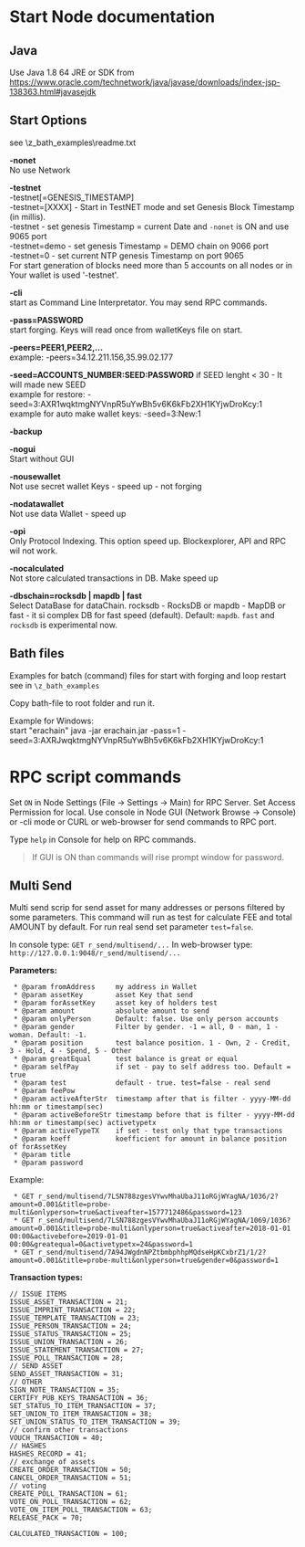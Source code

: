 # Start Node documentation

## Java
Use Java 1.8 64 JRE or SDK from https://www.oracle.com/technetwork/java/javase/downloads/index-jsp-138363.html#javasejdk

## Start Options
see \z_bath_examples\readme.txt

**-nonet**  
No use Network

**-testnet**  
-testnet[=GENESIS_TIMESTAMP]  
-testnet=[XXXX] - Start in TestNET mode and set Genesis Block Timestamp (in millis).  
-testnet - set genesis Timestamp = current Date and `-nonet` is ON and use 9065 port  
-testnet=demo - set genesis Timestamp = DEMO chain on 9066 port  
-testnet=0 - set current NTP genesis Timestamp on port 9065  
For start generation of blocks need more than 5 accounts on all nodes or in Your wallet is used '-testnet'.  

**-cli**  
start as Command Line Interpretator. You may send RPC commands.

**-pass=PASSWORD**  
start forging. Keys will read once from walletKeys file on start.

**-peers=PEER1,PEER2,...**  
example: -peers=34.12.211.156,35.99.02.177

**-seed=ACCOUNTS_NUMBER:SEED:PASSWORD** 
if SEED lenght < 30 - It will made new SEED  
example for restore: -seed=3:AXR1wqktmgNYVnpR5uYwBh5v6K6kFb2XH1KYjwDroKcy:1  
example for auto make wallet keys: -seed=3:New:1  

**-backup**

**-nogui**  
Start without GUI

**-nousewallet**  
Not use secret wallet Keys - speed up - not forging

**-nodatawallet**  
Not use data Wallet - speed up

**-opi**  
Only Protocol Indexing. This option speed up. Blockexplorer, API and RPC wil not work.

**-nocalculated**  
Not store calculated transactions in DB. Make speed up

**-dbschain=rocksdb | mapdb | fast**  
Select DataBase for dataChain. rocksdb - RocksDB or mapdb - MapDB or fast - it si complex DB for fast speed (default).
Default: `mapdb`. `fast` and `rocksdb` is experimental now.
	
## Bath files
Examples for batch (command) files for start with forging and loop restart see in `\z_bath_examples`

Copy bath-file to root folder and run it.

Example for Windows:  
start "erachain" java -jar erachain.jar -pass=1 -seed=3:AXRJwqktmgNYVnpR5uYwBh5v6K6kFb2XH1KYjwDroKcy:1

# RPC script commands
Set `ON` in Node Settings (File -> Settings -> Main) for RPC Server. Set Access Permission for local.
Use console in Node GUI (Network Browse -> Console) or -cli mode or CURL or web-browser for send commands to RPC port.

Type `help` in Console for help on RPC commands.

> If GUI is ON than commands will rise prompt window for password.

## Multi Send
Multi send scrip for send asset for many addresses or persons filtered by some parameters.
This command will run as test for calculate FEE and total AMOUNT by default. For run real send set parameter `test=false`.  

In console type:
`GET r_send/multisend/...`
In web-browser type:
`http://127.0.0.1:9048/r_send/multisend/...`

**Parameters:**  


     * @param fromAddress     my address in Wallet
     * @param assetKey        asset Key that send
     * @param forAssetKey     asset key of holders test
     * @param amount          absolute amount to send
     * @param onlyPerson      Default: false. Use only person accounts
     * @param gender          Filter by gender. -1 = all, 0 - man, 1 - woman. Default: -1.
     * @param position        test balance position. 1 - Own, 2 - Credit, 3 - Hold, 4 - Spend, 5 - Other
     * @param greatEqual      test balance is great or equal
     * @param selfPay         if set - pay to self address too. Default = true
     * @param test            default - true. test=false - real send
     * @param feePow
     * @param activeAfterStr  timestamp after that is filter - yyyy-MM-dd hh:mm or timestamp(sec)
     * @param activeBeforeStr timestamp before that is filter - yyyy-MM-dd hh:mm or timestamp(sec) activetypetx
     * @param activeTypeTX    if set - test only that type transactions
     * @param koeff           koefficient for amount in balance position of forAssetKey
     * @param title
     * @param password


Example:
  
     * GET r_send/multisend/7LSN788zgesVYwvMhaUbaJ11oRGjWYagNA/1036/2?amount=0.001&title=probe-multi&onlyperson=true&activeafter=1577712486&password=123
     * GET r_send/multisend/7LSN788zgesVYwvMhaUbaJ11oRGjWYagNA/1069/1036?amount=0.001&title=probe-multi&onlyperson=true&activeafter=2018-01-01 00:00&activebefore=2019-01-01 00:00&greatequal=0&activetypetx=24&password=1
     * GET r_send/multisend/7A94JWgdnNPZtbmbphhpMQdseHpKCxbrZ1/1/2?amount=0.001&title=probe-multi&onlyperson=true&gender=0&password=1

**Transaction types:**

    // ISSUE ITEMS
    ISSUE_ASSET_TRANSACTION = 21;
    ISSUE_IMPRINT_TRANSACTION = 22;
    ISSUE_TEMPLATE_TRANSACTION = 23;
    ISSUE_PERSON_TRANSACTION = 24;
    ISSUE_STATUS_TRANSACTION = 25;
    ISSUE_UNION_TRANSACTION = 26;
    ISSUE_STATEMENT_TRANSACTION = 27;
    ISSUE_POLL_TRANSACTION = 28;
    // SEND ASSET
    SEND_ASSET_TRANSACTION = 31;
    // OTHER
    SIGN_NOTE_TRANSACTION = 35;
    CERTIFY_PUB_KEYS_TRANSACTION = 36;
    SET_STATUS_TO_ITEM_TRANSACTION = 37;
    SET_UNION_TO_ITEM_TRANSACTION = 38;
    SET_UNION_STATUS_TO_ITEM_TRANSACTION = 39;
    // confirm other transactions
    VOUCH_TRANSACTION = 40;
    // HASHES
    HASHES_RECORD = 41;
    // exchange of assets
    CREATE_ORDER_TRANSACTION = 50;
    CANCEL_ORDER_TRANSACTION = 51;
    // voting
    CREATE_POLL_TRANSACTION = 61;
    VOTE_ON_POLL_TRANSACTION = 62;
    VOTE_ON_ITEM_POLL_TRANSACTION = 63;
    RELEASE_PACK = 70;

    CALCULATED_TRANSACTION = 100;
